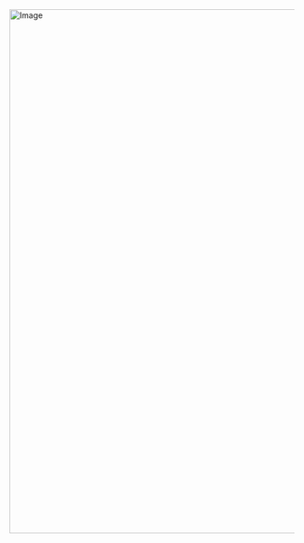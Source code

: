 <img width="1018" height="928" alt="Image" src="https://github.com/user-attachments/assets/0c754bb8-73fa-418b-a131-04c14450fb4f" />